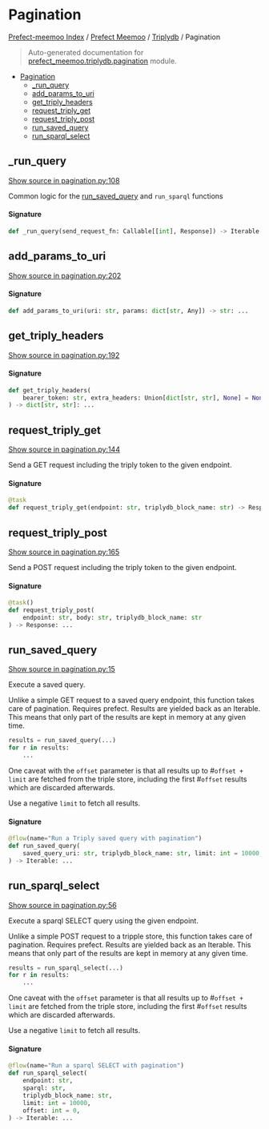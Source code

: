 # Pagination

[Prefect-meemoo Index](../../README.md#prefect-meemoo-index) / [Prefect Meemoo](../index.md#prefect-meemoo) / [Triplydb](./index.md#triplydb) / Pagination

> Auto-generated documentation for [prefect_meemoo.triplydb.pagination](../../../prefect_meemoo/triplydb/pagination.py) module.

- [Pagination](#pagination)
  - [_run_query](#_run_query)
  - [add_params_to_uri](#add_params_to_uri)
  - [get_triply_headers](#get_triply_headers)
  - [request_triply_get](#request_triply_get)
  - [request_triply_post](#request_triply_post)
  - [run_saved_query](#run_saved_query)
  - [run_sparql_select](#run_sparql_select)

## _run_query

[Show source in pagination.py:108](../../../prefect_meemoo/triplydb/pagination.py#L108)

Common logic for the [run_saved_query](#run_saved_query) and `run_sparql` functions

#### Signature

```python
def _run_query(send_request_fn: Callable[[int], Response]) -> Iterable: ...
```



## add_params_to_uri

[Show source in pagination.py:202](../../../prefect_meemoo/triplydb/pagination.py#L202)

#### Signature

```python
def add_params_to_uri(uri: str, params: dict[str, Any]) -> str: ...
```



## get_triply_headers

[Show source in pagination.py:192](../../../prefect_meemoo/triplydb/pagination.py#L192)

#### Signature

```python
def get_triply_headers(
    bearer_token: str, extra_headers: Union[dict[str, str], None] = None
) -> dict[str, str]: ...
```



## request_triply_get

[Show source in pagination.py:144](../../../prefect_meemoo/triplydb/pagination.py#L144)

Send a GET request including the triply token to the given endpoint.

#### Signature

```python
@task
def request_triply_get(endpoint: str, triplydb_block_name: str) -> Response: ...
```



## request_triply_post

[Show source in pagination.py:165](../../../prefect_meemoo/triplydb/pagination.py#L165)

Send a POST request including the triply token to the given endpoint.

#### Signature

```python
@task()
def request_triply_post(
    endpoint: str, body: str, triplydb_block_name: str
) -> Response: ...
```



## run_saved_query

[Show source in pagination.py:15](../../../prefect_meemoo/triplydb/pagination.py#L15)

Execute a saved query.

Unlike a simple GET request to a saved query endpoint, this function takes care of pagination. Requires prefect.
Results are yielded back as an Iterable. This means that only part of the results are kept in memory at any given time.

```py
results = run_saved_query(...)
for r in results:
    ...
```

One caveat with the `offset` parameter is that all results up to #`offset + limit` are fetched from the triple store,
including the first #`offset` results which are discarded afterwards.

Use a negative `limit` to fetch all results.

#### Signature

```python
@flow(name="Run a Triply saved query with pagination")
def run_saved_query(
    saved_query_uri: str, triplydb_block_name: str, limit: int = 10000, offset: int = 0
) -> Iterable: ...
```



## run_sparql_select

[Show source in pagination.py:56](../../../prefect_meemoo/triplydb/pagination.py#L56)

Execute a sparql SELECT query using the given endpoint.

Unlike a simple POST request to a tripple store, this function takes care of pagination. Requires prefect.
Results are yielded back as an Iterable. This means that only part of the results are kept in memory at any given time.

```py
results = run_sparql_select(...)
for r in results:
    ...
```

One caveat with the `offset` parameter is that all results up to #`offset + limit` are fetched from the triple store,
including the first #`offset` results which are discarded afterwards.

Use a negative `limit` to fetch all results.

#### Signature

```python
@flow(name="Run a sparql SELECT with pagination")
def run_sparql_select(
    endpoint: str,
    sparql: str,
    triplydb_block_name: str,
    limit: int = 10000,
    offset: int = 0,
) -> Iterable: ...
```